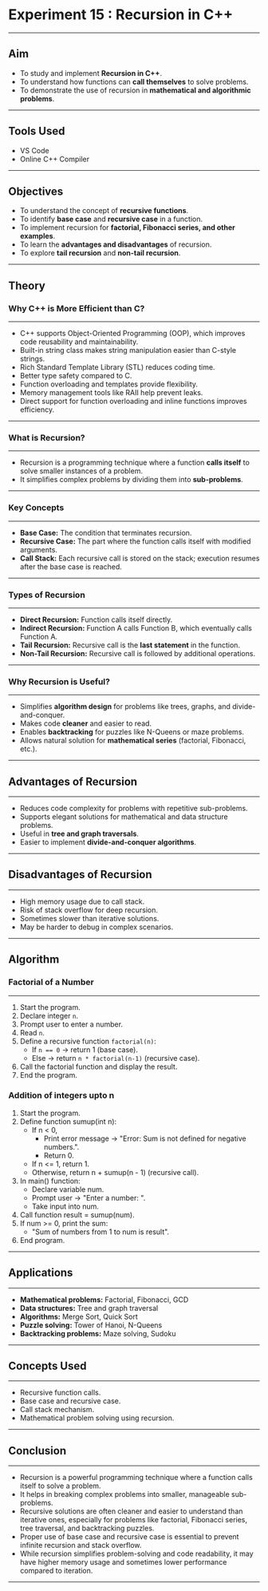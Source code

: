# Experiment 15 : Recursion in C++

---

## Aim
- To study and implement **Recursion in C++**.  
- To understand how functions can **call themselves** to solve problems.  
- To demonstrate the use of recursion in **mathematical and algorithmic problems**.  

---

## Tools Used
- VS Code  
- Online C++ Compiler

---

## Objectives
- To understand the concept of **recursive functions**.  
- To identify **base case** and **recursive case** in a function.  
- To implement recursion for **factorial, Fibonacci series, and other examples**.  
- To learn the **advantages and disadvantages** of recursion.  
- To explore **tail recursion** and **non-tail recursion**.  

---

## Theory

### Why C++ is More Efficient than C?
---

- C++ supports Object-Oriented Programming (OOP), which improves code reusability and maintainability.
- Built-in string class makes string manipulation easier than C-style strings.
- Rich Standard Template Library (STL) reduces coding time.
- Better type safety compared to C.
- Function overloading and templates provide flexibility.
- Memory management tools like RAII help prevent leaks.
- Direct support for function overloading and inline functions improves efficiency.

---

### What is Recursion?
---

- Recursion is a programming technique where a function **calls itself** to solve smaller instances of a problem.  
- It simplifies complex problems by dividing them into **sub-problems**.  

---

### Key Concepts
---

- **Base Case:** The condition that terminates recursion.  
- **Recursive Case:** The part where the function calls itself with modified arguments.  
- **Call Stack:** Each recursive call is stored on the stack; execution resumes after the base case is reached.  

---

### Types of Recursion
---

- **Direct Recursion:** Function calls itself directly.  
- **Indirect Recursion:** Function A calls Function B, which eventually calls Function A.  
- **Tail Recursion:** Recursive call is the **last statement** in the function.  
- **Non-Tail Recursion:** Recursive call is followed by additional operations.  

---

### Why Recursion is Useful?
---

- Simplifies **algorithm design** for problems like trees, graphs, and divide-and-conquer.  
- Makes code **cleaner** and easier to read.  
- Enables **backtracking** for puzzles like N-Queens or maze problems.  
- Allows natural solution for **mathematical series** (factorial, Fibonacci, etc.).  

---

## Advantages of Recursion
---

- Reduces code complexity for problems with repetitive sub-problems.  
- Supports elegant solutions for mathematical and data structure problems.  
- Useful in **tree and graph traversals**.  
- Easier to implement **divide-and-conquer algorithms**.  

---

## Disadvantages of Recursion
---

- High memory usage due to call stack.  
- Risk of stack overflow for deep recursion.  
- Sometimes slower than iterative solutions.  
- May be harder to debug in complex scenarios.  

---

## Algorithm

### Factorial of a Number
---

1. Start the program.  
2. Declare integer `n`.  
3. Prompt user to enter a number.  
4. Read `n`.  
5. Define a recursive function `factorial(n)`:  
   - If `n == 0` → return 1 (base case).  
   - Else → return `n * factorial(n-1)` (recursive case).  
6. Call the factorial function and display the result.  
7. End the program.

### Addition of integers upto n

1. Start the program.
2. Define function sumup(int n):
   - If n < 0,
       - Print error message → "Error: Sum is not defined for negative numbers.".
       - Return 0.
   - If n <= 1, return 1.
   - Otherwise, return n + sumup(n - 1) (recursive call).
3. In main() function:
   - Declare variable num.
   - Prompt user → "Enter a number: ".
   - Take input into num.
4. Call function result = sumup(num).
5. If num >= 0, print the sum:
   - "Sum of numbers from 1 to num is result".
6. End program.

---  


## Applications
---

- **Mathematical problems:** Factorial, Fibonacci, GCD  
- **Data structures:** Tree and graph traversal  
- **Algorithms:** Merge Sort, Quick Sort  
- **Puzzle solving:** Tower of Hanoi, N-Queens  
- **Backtracking problems:** Maze solving, Sudoku  

---

## Concepts Used
---

- Recursive function calls.  
- Base case and recursive case.  
- Call stack mechanism.  
- Mathematical problem solving using recursion.  

---

## Conclusion
---

- Recursion is a powerful programming technique where a function calls itself to solve a problem.
- It helps in breaking complex problems into smaller, manageable sub-problems.
- Recursive solutions are often cleaner and easier to understand than iterative ones, especially for problems like factorial, Fibonacci series, tree traversal, and backtracking puzzles.
- Proper use of base case and recursive case is essential to prevent infinite recursion and stack overflow.
- While recursion simplifies problem-solving and code readability, it may have higher memory usage and sometimes lower performance compared to iteration.

---
